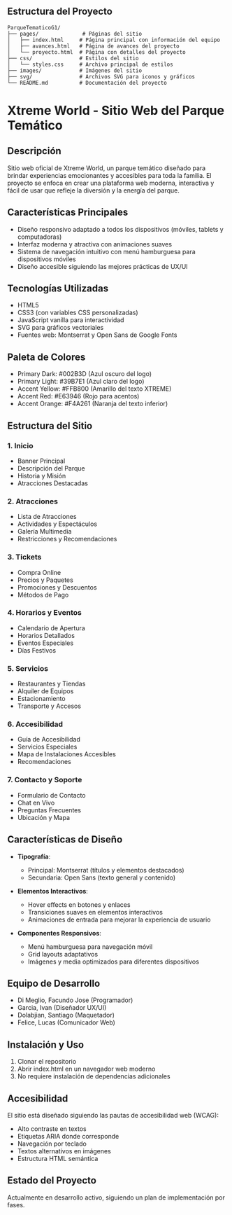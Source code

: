 ## Estructura del Proyecto

```
ParqueTematicoG1/
├── pages/              # Páginas del sitio
│   ├── index.html     # Página principal con información del equipo
│   ├── avances.html   # Página de avances del proyecto
│   └── proyecto.html  # Página con detalles del proyecto
├── css/               # Estilos del sitio
│   └── styles.css     # Archivo principal de estilos
├── images/            # Imágenes del sitio
├── svg/               # Archivos SVG para iconos y gráficos
└── README.md          # Documentación del proyecto
```

# Xtreme World - Sitio Web del Parque Temático

## Descripción
Sitio web oficial de Xtreme World, un parque temático diseñado para brindar experiencias emocionantes y accesibles para toda la familia. El proyecto se enfoca en crear una plataforma web moderna, interactiva y fácil de usar que refleje la diversión y la energía del parque.

## Características Principales
- Diseño responsivo adaptado a todos los dispositivos (móviles, tablets y computadoras)
- Interfaz moderna y atractiva con animaciones suaves
- Sistema de navegación intuitivo con menú hamburguesa para dispositivos móviles
- Diseño accesible siguiendo las mejores prácticas de UX/UI

## Tecnologías Utilizadas
- HTML5
- CSS3 (con variables CSS personalizadas)
- JavaScript vanilla para interactividad
- SVG para gráficos vectoriales
- Fuentes web: Montserrat y Open Sans de Google Fonts

## Paleta de Colores
- Primary Dark: #002B3D (Azul oscuro del logo)
- Primary Light: #39B7E1 (Azul claro del logo)
- Accent Yellow: #FFB800 (Amarillo del texto XTREME)
- Accent Red: #E63946 (Rojo para acentos)
- Accent Orange: #F4A261 (Naranja del texto inferior)

## Estructura del Sitio

### 1. Inicio
- Banner Principal
- Descripción del Parque
- Historia y Misión
- Atracciones Destacadas

### 2. Atracciones
- Lista de Atracciones
- Actividades y Espectáculos
- Galería Multimedia
- Restricciones y Recomendaciones

### 3. Tickets
- Compra Online
- Precios y Paquetes
- Promociones y Descuentos
- Métodos de Pago

### 4. Horarios y Eventos
- Calendario de Apertura
- Horarios Detallados
- Eventos Especiales
- Días Festivos

### 5. Servicios
- Restaurantes y Tiendas
- Alquiler de Equipos
- Estacionamiento
- Transporte y Accesos

### 6. Accesibilidad
- Guía de Accesibilidad
- Servicios Especiales
- Mapa de Instalaciones Accesibles
- Recomendaciones

### 7. Contacto y Soporte
- Formulario de Contacto
- Chat en Vivo
- Preguntas Frecuentes
- Ubicación y Mapa

## Características de Diseño
- **Tipografía**:
  - Principal: Montserrat (títulos y elementos destacados)
  - Secundaria: Open Sans (texto general y contenido)

- **Elementos Interactivos**:
  - Hover effects en botones y enlaces
  - Transiciones suaves en elementos interactivos
  - Animaciones de entrada para mejorar la experiencia de usuario

- **Componentes Responsivos**:
  - Menú hamburguesa para navegación móvil
  - Grid layouts adaptativos
  - Imágenes y media optimizados para diferentes dispositivos

## Equipo de Desarrollo
- Di Meglio, Facundo Jose (Programador)
- Garcia, Ivan (Diseñador UX/UI)
- Dolabjian, Santiago (Maquetador)
- Felice, Lucas (Comunicador Web)

## Instalación y Uso
1. Clonar el repositorio
2. Abrir index.html en un navegador web moderno
3. No requiere instalación de dependencias adicionales

## Accesibilidad
El sitio está diseñado siguiendo las pautas de accesibilidad web (WCAG):
- Alto contraste en textos
- Etiquetas ARIA donde corresponde
- Navegación por teclado
- Textos alternativos en imágenes
- Estructura HTML semántica

## Estado del Proyecto
Actualmente en desarrollo activo, siguiendo un plan de implementación por fases.
